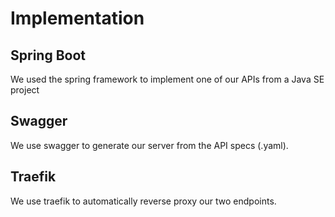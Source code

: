 # Implementation

## Spring Boot

We used the spring framework to implement one of our APIs from a Java SE project

## Swagger

We use swagger to generate our server from the API specs (.yaml).

## Traefik

We use traefik to automatically reverse proxy our two endpoints.
